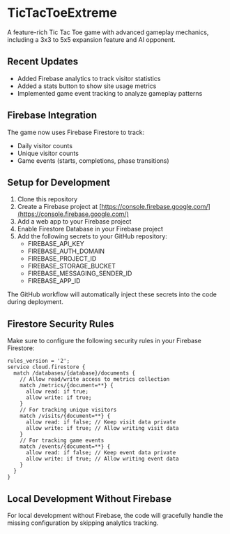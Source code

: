 # TicTacToeExtreme

A feature-rich Tic Tac Toe game with advanced gameplay mechanics, including a 3x3 to 5x5 expansion feature and AI opponent.

## Recent Updates

- Added Firebase analytics to track visitor statistics
- Added a stats button to show site usage metrics
- Implemented game event tracking to analyze gameplay patterns

## Firebase Integration

The game now uses Firebase Firestore to track:
- Daily visitor counts
- Unique visitor counts
- Game events (starts, completions, phase transitions)

## Setup for Development

1. Clone this repository
2. Create a Firebase project at [https://console.firebase.google.com/](https://console.firebase.google.com/)
3. Add a web app to your Firebase project
4. Enable Firestore Database in your Firebase project
5. Add the following secrets to your GitHub repository:
   - FIREBASE_API_KEY
   - FIREBASE_AUTH_DOMAIN
   - FIREBASE_PROJECT_ID
   - FIREBASE_STORAGE_BUCKET
   - FIREBASE_MESSAGING_SENDER_ID
   - FIREBASE_APP_ID

The GitHub workflow will automatically inject these secrets into the code during deployment.

## Firestore Security Rules

Make sure to configure the following security rules in your Firebase Firestore:

```
rules_version = '2';
service cloud.firestore {
  match /databases/{database}/documents {
    // Allow read/write access to metrics collection
    match /metrics/{document=**} {
      allow read: if true;
      allow write: if true;
    }
    // For tracking unique visitors
    match /visits/{document=**} {
      allow read: if false; // Keep visit data private
      allow write: if true; // Allow writing visit data
    }
    // For tracking game events
    match /events/{document=**} {
      allow read: if false; // Keep event data private
      allow write: if true; // Allow writing event data
    }
  }
}
```

## Local Development Without Firebase

For local development without Firebase, the code will gracefully handle the missing configuration by skipping analytics tracking.
